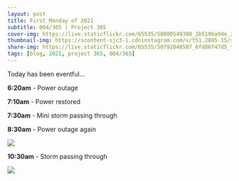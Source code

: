 ```yaml
---
layout: post
title: First Monday of 2021
subtitle: 004/365 | Project 365
cover-img: https://live.staticflickr.com/65535/50800549388_1b519ba94e_z.jpg
thumbnail-img: https://scontent-sjc3-1.cdninstagram.com/v/t51.2885-15/sh0.08/e35/s750x750/135107460_2697677120486700_3864243789945402201_n.jpg?_nc_ht=scontent-sjc3-1.cdninstagram.com&_nc_cat=100&_nc_ohc=Ew2QXFYqHEgAX-G-M8H&tp=1&oh=13933e7e125af2150fc9b59cc5fc4b05&oe=601C121D
share-img: https://live.staticflickr.com/65535/50792840587_6fd86f47d5_t.jpg
tags: [blog, 2021, project 365, 004/365]
---
```

Today has been eventful... 

**6:20am** - Power outage

**7:10am** - Power restored

**7:30am** - Mini storm passing through

**8:30am** - Power outage again

<p class="post-img-wrap">
  <img src="https://live.staticflickr.com/65535/50801408097_98f033c062_c.jpg">
</p>

**10:30am** - Storm passing through

<p class="post-img-wrap">
  <img src="https://live.staticflickr.com/65535/50801291861_f7fab06e92_c.jpg">
</p>

